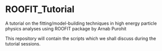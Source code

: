 # ROOFIT_Tutorial
A tutorial on the fitting/model-building techniques in high energy particle physics analyses using ROOFIT package by Arnab Purohit

This repository will contain the scripts which we shall discuss during the tutorial sessions.